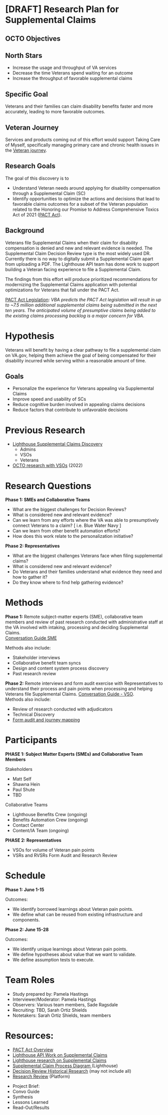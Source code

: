 # [DRAFT] Research Plan for Supplemental Claims
## OCTO Objectives
## North Stars
- Increase the usage and throughput of VA services
- Decrease the time Veterans spend waiting for an outcome
- Increase the throughput of favorable supplemental claims
## Specific Goal	
Veterans and their families can claim disability benefits faster and more accurately, leading to more favorable outcomes. 
## Veteran Journey
Services and products coming out of this effort would support Taking Care of Myself, specifically managing primary care and chronic health issues in the [Veteran journey](https://github.com/department-of-veterans-affairs/va.gov-team/blob/master/platform/design/va-product-journey-maps/Veteran%20Journey%20Map.pdf).

## Research Goals
The goal of this discovery is to 
- Understand Veteran needs around applying for disability compensation through a Supplemental Claim (SC)
- Identify opportunities to optimize the actions and decisions that lead to favorable claims outcomes for a subset of the Veteran population related to the Honoring our Promise to Address Comprehensive Toxics Act of 2021 ([PACT Act](https://enchanting-fossa-083.notion.site/PACT-Act-Overview-for-Presumptive-Claims-RRD-b8da586e2b1f4ff38a76c672a0b37a68#94f8b7c860324764890ecc6b5d3fd01f)).

## Background
Veterans file Supplemental Claims when their claim for disability compensation is denied and new and relevant evidence is needed. The Supplemental Claim Decision Review type is the most widely used DR. Currently there is no way to digitally submit a Supplemental Claim apart from uploading a PDF.  The Lighthouse API team has done work to support building a Veteran facing experience to file a Supplemental Claim.  

The findings from this effort will produce prioritized recommendations for modernizing the Supplemental Claims application with potential optimizations for Veterans that fall under the PACT Act.


[PACT Act Legislation](https://enchanting-fossa-083.notion.site/PACT-Act-Overview-for-Presumptive-Claims-RRD-b8da586e2b1f4ff38a76c672a0b37a68#94f8b7c860324764890ecc6b5d3fd01f): _VBA predicts the PACT Act legislation will result in up to ~7.5 million additional supplemental claims being submitted in the next ten years. The anticipated volume of presumptive claims being added to the existing claims processing backlog is a major concern for VBA._


# Hypothesis

Veterans will benefit by having a clear pathway to file a supplemental claim on VA.gov, helping them achieve the goal of being compensated for their disability incurred while serving within a reasonable amount of time. 

## Goals 
* Personalize the experience for Veterans appealing via Supplemental Claims
* Improve speed and usability of SCs
* Reduce cognitive burden involved in appealing claims decisions
* Reduce factors that contribute to unfavorable decisions


# Previous Research
* [Lighthouse Supplemental Claims Discovery](https://github.com/department-of-veterans-affairs/lighthouse-ux/tree/master/Benefits%20and%20Appeals%20Research/2022-01-Supplemental%20Claims-Discovery/2021-09-Supplemental-Claims-Discovery-Administrators)
    * Admins
    * VSOs
    * Veterans
* [OCTO research with VSOs](https://www.notion.so/2022-June-PACT-Act-VSO-research-Report-2b1faf024d9643cd899ba0f8a00d3d3b) (2022)


# Research Questions

**Phase 1: SMEs and Collaborative Teams**
* What are the biggest challenges for Decision Reviews?
* What is considered new and relevant evidence?
* Can we learn from any efforts where the VA was able to presumptively connect Veterans to a claim? [ i.e. Blue Water Navy ]
* Can we learn from other benefit automation efforts?
* How does this work relate to the personalization initiative?

**Phase 2: Representatives**
* What are the biggest challenges Veterans face when filing supplemental claims?
* What is considered new and relevant evidence?
* Do Veterans and their families understand what evidence they need and how to gather it?
* Do they know where to find help gathering evidence?


# Methods

**Phase 1:** Remote subject-matter experts (SME), collaborative team members  and review of past research conducted with administrative staff at the VA involved with intaking, processing and deciding Supplemental Claims.   
[Conversation Guide SME](https://github.com/department-of-veterans-affairs/va.gov-team/blob/master/products/decision-reviews/Supplemental-Claims/Research/conversationguide_SME.md)

Methods also include:
* Stakeholder interviews
* Collaborative benefit team syncs 
* Design and content system process discovery 
* Past research review


**Phase 2:** Remote interviews and form audit exercise with Representatives to understand their process and pain points when processing and helping Veterans file Supplemental Claims.   [Conversation Guide - VSO](https://github.com/department-of-veterans-affairs/va.gov-team/blob/master/products/decision-reviews/Supplemental-Claims/Research/conversationguide_VSO.md).  
Methods also include:
* Review of research conducted with adjudicators
* Technical Discovery
* [Form audit and journey mapping ](https://app.mural.co/t/adhoccorporateworkspace2583/m/adhoccorporateworkspace2583/1653490344368/8a035f7639e54b70edb4dc7002cae95967c36d1a?sender=uf4e8628bdc7dc81e50353314)


# Participants 

**PHASE 1: Subject Matter Experts (SMEs) and Collaborative Team Members**

Stakeholders 
* Matt Self
* Shawna Hein
* Paul Shute
* TBD

Collaborative Teams
* Lighthouse Benefits Crew (ongoing)
* Benefits Automation Crew (ongoing)
* Contact Center
* Content/IA Team (ongoing)

**PHASE 2: Representatives**  
* VSOs for volume of Veteran pain points
* VSRs and RVSRs Form Audit and Research Review


# Schedule

**Phase 1: June 1-15**

Outcomes: 
* We identify borrowed learnings about Veteran pain points.
* We define what can be reused from existing infrastructure and components.

**Phase 2: June 15-28**

Outcomes:
* We identify unique learnings about Veteran pain points.
* We define hypotheses about value that we want to validate.
* We define assumption tests to execute.


# Team Roles
* Study prepared by: Pamela Hastings
* Interviewer/Moderator: Pamela Hastings
* Observers: Various team members, Sade Ragsdale
* Recruiting: TBD, Sarah Ortiz Shields
* Notetakers: Sarah Ortiz Shields, team members


# Resources:
* [PACT Act Overview](https://enchanting-fossa-083.notion.site/PACT-Act-Overview-for-Presumptive-Claims-RRD-b8da586e2b1f4ff38a76c672a0b37a68#94f8b7c860324764890ecc6b5d3fd01f)
* [Lighthouse API Work on Supplemental Claims](https://community.max.gov/pages/viewpage.action?spaceKey=VAExternal&title=Supplemental+Claim+-+Initiative+Brief)
* [Lighthouse research on Supplemental Claims](https://github.com/department-of-veterans-affairs/lighthouse-ux/tree/master/Benefits%20and%20Appeals%20Research/2022-01-Supplemental%20Claims-Discovery)
* [Supplemental Claim Process Diagram ](https://app.mural.co/t/adhoccorporateworkspace2583/m/adhoccorporateworkspace2583/1654096034291/25f4086b638b48828941c4d6aa330f1df1c9527a?sender=uf4e8628bdc7dc81e50353314)(Lighthouse)
* [Decision Review Historical Research](https://github.com/department-of-veterans-affairs/va.gov-team/blob/master/products/decision-reviews/research/readme.md) (may not include all)
* [Research Review](https://depo-platform-documentation.scrollhelp.site/collaboration-cycle/research-review) (Platform)

- Project Brief: 	
- Convo Guide
- Synthesis	
- Lessons Learned	
- Read-Out/Results	

